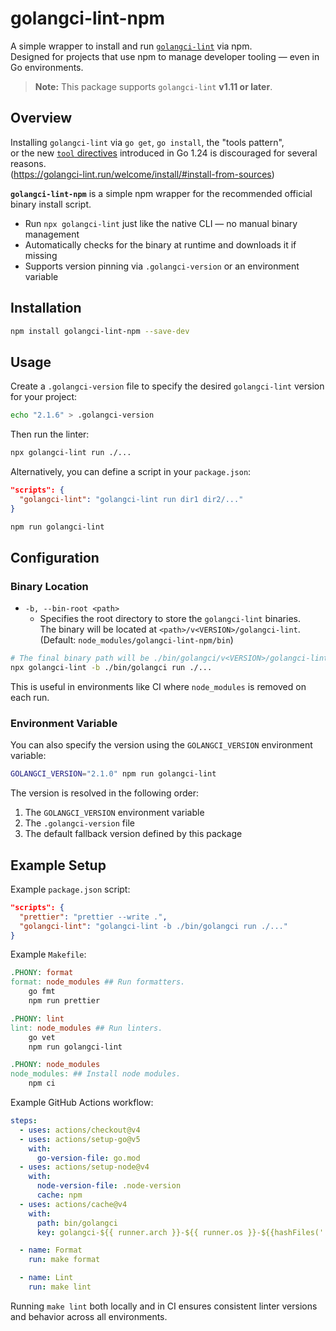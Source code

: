 # golangci-lint-npm

A simple wrapper to install and run [`golangci-lint`](https://golangci-lint.run/) via npm.  
Designed for projects that use npm to manage developer tooling — even in Go environments.

> **Note:** This package supports `golangci-lint` **v1.11 or later**.

## Overview

Installing `golangci-lint` via `go get`, `go install`, the "tools pattern",  
or the new [`tool` directives](https://tip.golang.org/doc/go1.24#tools) introduced in Go 1.24 is
discouraged for several reasons.  
(<https://golangci-lint.run/welcome/install/#install-from-sources>)

**`golangci-lint-npm`** is a simple npm wrapper for the recommended official binary install script.

- Run `npx golangci-lint` just like the native CLI — no manual binary management
- Automatically checks for the binary at runtime and downloads it if missing
- Supports version pinning via `.golangci-version` or an environment variable

## Installation

```sh
npm install golangci-lint-npm --save-dev
```

## Usage

Create a `.golangci-version` file to specify the desired `golangci-lint` version for your project:

```sh
echo "2.1.6" > .golangci-version
```

Then run the linter:

```sh
npx golangci-lint run ./...
```

Alternatively, you can define a script in your `package.json`:

```json
"scripts": {
  "golangci-lint": "golangci-lint run dir1 dir2/..."
}
```

```sh
npm run golangci-lint
```

## Configuration

### Binary Location

- `-b, --bin-root <path>`
  - Specifies the root directory to store the `golangci-lint` binaries.  
    The binary will be located at `<path>/v<VERSION>/golangci-lint`.  
    (Default: `node_modules/golangci-lint-npm/bin`)

```sh
# The final binary path will be ./bin/golangci/v<VERSION>/golangci-lint
npx golangci-lint -b ./bin/golangci run ./...
```

This is useful in environments like CI where `node_modules` is removed on each run.

### Environment Variable

You can also specify the version using the `GOLANGCI_VERSION` environment variable:

```sh
GOLANGCI_VERSION="2.1.0" npm run golangci-lint
```

The version is resolved in the following order:

1. The `GOLANGCI_VERSION` environment variable
2. The `.golangci-version` file
3. The default fallback version defined by this package

## Example Setup

Example `package.json` script:

```json
"scripts": {
  "prettier": "prettier --write .",
  "golangci-lint": "golangci-lint -b ./bin/golangci run ./..."
}
```

Example `Makefile`:

```makefile
.PHONY: format
format: node_modules ## Run formatters.
	go fmt
	npm run prettier

.PHONY: lint
lint: node_modules ## Run linters.
	go vet
	npm run golangci-lint

.PHONY: node_modules
node_modules: ## Install node modules.
	npm ci
```

Example GitHub Actions workflow:

```yaml
steps:
  - uses: actions/checkout@v4
  - uses: actions/setup-go@v5
    with:
      go-version-file: go.mod
  - uses: actions/setup-node@v4
    with:
      node-version-file: .node-version
      cache: npm
  - uses: actions/cache@v4
    with:
      path: bin/golangci
      key: golangci-${{ runner.arch }}-${{ runner.os }}-${{hashFiles('.golangci-version') }}

  - name: Format
    run: make format

  - name: Lint
    run: make lint
```

Running `make lint` both locally and in CI ensures consistent linter versions and behavior across
all environments.
